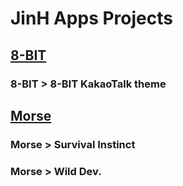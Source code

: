 # JinH Apps Projects

## [8-BIT](./8-BIT)

### 8-BIT > 8-BIT KakaoTalk theme

## [Morse](./Morse)

### Morse > Survival Instinct

### Morse > Wild Dev.
